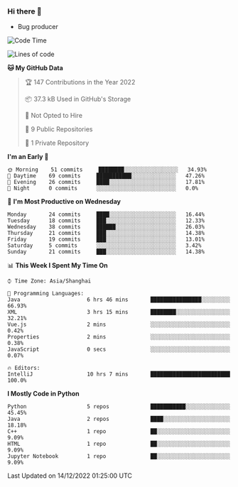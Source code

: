 ### Hi there 👋
* Bug producer
<!--START_SECTION:waka-->
![Code Time](http://img.shields.io/badge/Code%20Time-835%20hrs%2046%20mins-blue)

![Lines of code](https://img.shields.io/badge/From%20Hello%20World%20I%27ve%20Written-34%20Thousand%20lines%20of%20code-blue)

**🐱 My GitHub Data** 

> 🏆 147 Contributions in the Year 2022
 > 
> 📦 37.3 kB Used in GitHub's Storage 
 > 
> 🚫 Not Opted to Hire
 > 
> 📜 9 Public Repositories 
 > 
> 🔑 1 Private Repository 
 > 
**I'm an Early 🐤** 

```text
🌞 Morning    51 commits     ████████░░░░░░░░░░░░░░░░░   34.93% 
🌆 Daytime    69 commits     ███████████░░░░░░░░░░░░░░   47.26% 
🌃 Evening    26 commits     ████░░░░░░░░░░░░░░░░░░░░░   17.81% 
🌙 Night      0 commits      ░░░░░░░░░░░░░░░░░░░░░░░░░   0.0%

```
📅 **I'm Most Productive on Wednesday** 

```text
Monday       24 commits     ████░░░░░░░░░░░░░░░░░░░░░   16.44% 
Tuesday      18 commits     ███░░░░░░░░░░░░░░░░░░░░░░   12.33% 
Wednesday    38 commits     ██████░░░░░░░░░░░░░░░░░░░   26.03% 
Thursday     21 commits     ███░░░░░░░░░░░░░░░░░░░░░░   14.38% 
Friday       19 commits     ███░░░░░░░░░░░░░░░░░░░░░░   13.01% 
Saturday     5 commits      ░░░░░░░░░░░░░░░░░░░░░░░░░   3.42% 
Sunday       21 commits     ███░░░░░░░░░░░░░░░░░░░░░░   14.38%

```


📊 **This Week I Spent My Time On** 

```text
⌚︎ Time Zone: Asia/Shanghai

💬 Programming Languages: 
Java                     6 hrs 46 mins       ████████████████░░░░░░░░░   66.93% 
XML                      3 hrs 15 mins       ████████░░░░░░░░░░░░░░░░░   32.21% 
Vue.js                   2 mins              ░░░░░░░░░░░░░░░░░░░░░░░░░   0.42% 
Properties               2 mins              ░░░░░░░░░░░░░░░░░░░░░░░░░   0.38% 
JavaScript               0 secs              ░░░░░░░░░░░░░░░░░░░░░░░░░   0.07%

🔥 Editors: 
IntelliJ                 10 hrs 7 mins       █████████████████████████   100.0%

```

**I Mostly Code in Python** 

```text
Python                   5 repos             ███████████░░░░░░░░░░░░░░   45.45% 
Java                     2 repos             ████░░░░░░░░░░░░░░░░░░░░░   18.18% 
C++                      1 repo              ██░░░░░░░░░░░░░░░░░░░░░░░   9.09% 
HTML                     1 repo              ██░░░░░░░░░░░░░░░░░░░░░░░   9.09% 
Jupyter Notebook         1 repo              ██░░░░░░░░░░░░░░░░░░░░░░░   9.09%

```



 Last Updated on 14/12/2022 01:25:00 UTC
<!--END_SECTION:waka-->
